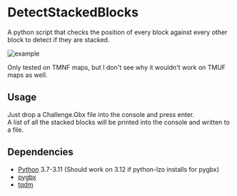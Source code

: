 # DetectStackedBlocks
A python script that checks the position of every block against every other block to detect if they are stacked.

![example](https://github.com/user-attachments/assets/34118635-3d25-40a0-8a5c-ce2cdb8c5c4f)

Only tested on TMNF maps, but I don't see why it wouldn't work on TMUF maps as well.

## Usage
Just drop a Challenge.Gbx file into the console and press enter.<br>
A list of all the stacked blocks will be printed into the console and written to a file.

## Dependencies
- [Python](https://www.python.org/) 3.7-3.11 (Should work on 3.12 if python-lzo installs for pygbx)
- [pygbx](https://github.com/donadigo/pygbx)
- [tqdm](https://github.com/tqdm/tqdm)
